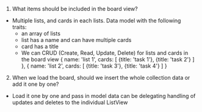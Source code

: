 1. What items should be included in the board view? 
  - Multiple lists, and cards in each lists. Data model with the following traits:
    * an array of lists
    * list has a name and can have multiple cards
    * card has a title
    * We can CRUD (Create, Read, Update, Delete) for lists and cards in the board view
   {
      name: 'list 1',
      cards: [
        {title: 'task 1'},
        {title: 'task 2'}
      ]
    },
    {
      name: 'list 2',
      cards: [
        {title: 'task 3'},
        {title: 'task 4'}
      ]
    }

2. When we load the board, should we insert the whole collection data or add it one by one?
  - Load it one by one and pass in model data can be delegating handling of updates 
    and deletes to the individual ListView